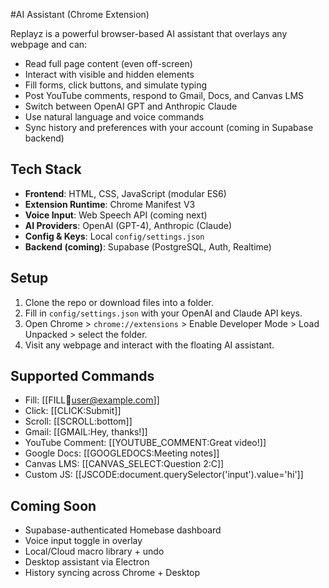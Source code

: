 #AI Assistant (Chrome Extension)

Replayz is a powerful browser-based AI assistant that overlays any webpage and can:
- Read full page content (even off-screen)
- Interact with visible and hidden elements
- Fill forms, click buttons, and simulate typing
- Post YouTube comments, respond to Gmail, Docs, and Canvas LMS
- Switch between OpenAI GPT and Anthropic Claude
- Use natural language and voice commands
- Sync history and preferences with your account (coming in Supabase backend)

## Tech Stack
- **Frontend**: HTML, CSS, JavaScript (modular ES6)
- **Extension Runtime**: Chrome Manifest V3
- **Voice Input**: Web Speech API (coming next)
- **AI Providers**: OpenAI (GPT-4), Anthropic (Claude)
- **Config & Keys**: Local `config/settings.json`
- **Backend (coming)**: Supabase (PostgreSQL, Auth, Realtime)

## Setup
1. Clone the repo or download files into a folder.
2. Fill in `config/settings.json` with your OpenAI and Claude API keys.
3. Open Chrome > `chrome://extensions` > Enable Developer Mode > Load Unpacked > select the folder.
4. Visit any webpage and interact with the floating AI assistant.

## Supported Commands
- Fill: [[FILL:email:user@example.com]]
- Click: [[CLICK:Submit]]
- Scroll: [[SCROLL:bottom]]
- Gmail: [[GMAIL:Hey, thanks!]]
- YouTube Comment: [[YOUTUBE_COMMENT:Great video!]]
- Google Docs: [[GOOGLEDOCS:Meeting notes]]
- Canvas LMS: [[CANVAS_SELECT:Question 2:C]]
- Custom JS: [[JSCODE:document.querySelector('input').value='hi']]

## Coming Soon
- Supabase-authenticated Homebase dashboard
- Voice input toggle in overlay
- Local/Cloud macro library + undo
- Desktop assistant via Electron
- History syncing across Chrome + Desktop
